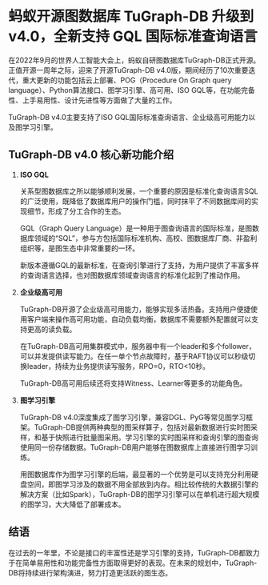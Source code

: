 # 蚂蚁开源图数据库 TuGraph-DB 升级到 v4.0，全新支持 GQL 国际标准查询语言

在2022年9月的世界人工智能大会上，蚂蚁自研图数据库TuGraph-DB正式开源。正值开源一周年之际，迎来了开源TuGraph-DB v4.0版，期间经历了10次重要迭代，重大更新的功能包括云上部署、POG（Procedure On Graph query language）、Python算法接口、图学习引擎、高可用、ISO GQL等，在功能完备性、上手易用性、设计先进性等方面做了大量的工作。

TuGraph-DB v4.0主要支持了ISO GQL国际标准查询语言、企业级高可用能力以及图学习引擎。

## TuGraph-DB v4.0 核心新功能介绍

1. **ISO GQL**

   关系型图数据库之所以能够顺利发展，一个重要的原因是标准化查询语言SQL的广泛使用，既降低了数据库用户的操作门槛，同时抹平了不同数据库间的实现细节，形成了分工合作的生态。

   GQL（Graph Query Language）是一种用于图查询语言的国际标准，是图数据库领域的“SQL”，参与方包括国际标准机构、高校、图数据库厂商、非盈利组织等，是图生态中非常重要的一环。

   新版本遵循GQL的最新标准，在查询引擎进行了支持，为用户提供了丰富多样的查询语言选择，也对图数据库领域查询语言的标准化起到了推动作用。

2. **企业级高可用**

   TuGraph-DB开源了企业级高可用能力，能够实现多活热备。支持用户便捷使用客户端来操作高可用功能，自动负载均衡，数据库不需要额外配置就可以支持更高的读负载。

   在TuGraph-DB高可用集群模式中，服务器中有一个leader和多个follower，可以并发提供读写能力。在任一单个节点故障时，基于RAFT协议可以秒级切换leader，持续为业务提供读写服务，RPO=0，RTO<10秒。

   TuGraph-DB高可用后续还将支持Witness、Learner等更多的功能角色。

3. **图学习引擎**

   TuGraph-DB v4.0深度集成了图学习引擎，兼容DGL、PyG等常见图学习框架。TuGraph-DB提供两种典型的图采样算子，包括对最新数据进行实时图采样，和基于快照进行批量图采用。学习引擎的实时图采样和查询引擎的图查询使用同一份存储数据。TuGraph-DB用户能够在图数据库上直接进行图学习训练。

   用图数据库作为图学习引擎的后端，最显著的一个优势是可以支持充分利用硬盘空间，即图学习涉及的数据不用全部放到内存。相比较传统的大数据引擎的解决方案（比如Spark），TuGraph-DB的图学习引擎可以在单机进行超大规模的图学习，大大降低了部署成本。

## 结语

在过去的一年里，不论是接口的丰富性还是学习引擎的支持，TuGraph-DB都致力于在简单易用性和功能完备性方面取得更好的表现。在未来的规划中，TuGraph-DB将持续进行架构演进，努力打造更活跃的图生态。


